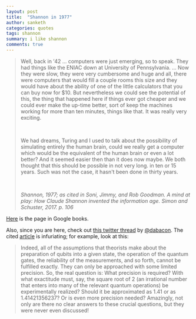 ```yaml
---
layout: post
title:  "Shannon in 1977"
author: sanketh
categories: quotes
tags: shannon
summary: i like shannon
comments: true
---
```


<blockquote>
<p>Well, back in '42 ... computers were just emerging, so to speak. They had things like the ENIAC down at University of Pennsylvania. ... Now they were slow, they were very cumbersome and huge and all, there were computers that would fill a couple rooms this size and they would have about the ability of one of the little calculators that you can buy now for $10. But nevertheless we could see the potential of this, the thing that happened here if things ever got cheaper and we could ever make the up-time better, sort of keep the machines working for more than ten minutes, things like that. It was really very exciting.</p><br>

<p>We had dreams, Turing and I used to talk about the possibility of simulating entirely the human brain, could we really get a computer which would be the equivalent of the human brain or even a lot better? And it seemed easier then than it does now maybe. We both thought that this should be possible in not very long. in ten or 15 years. Such was not the case, it hasn't been done in thirty years.</p><br>

<cite>Shannon, 1977; as cited in Soni, Jimmy, and Rob Goodman. A mind at play: How Claude Shannon invented the information age. Simon and Schuster, 2017. p. 106</cite>
</blockquote>

[Here](https://books.google.ca/books?id=gygsDwAAQBAJ&lpg=PA107&ots=YKtABbgVEM&dq=shannon%201977%20now%20they%20were%20slow%2C%20they%20were%20cumbersome%20and%20huge%20and%20all%2C%20they%20were%20computers&pg=PA107#v=onepage&q&f=false) is the page in Google books.

Also, since you are here, check out [this twitter thread](https://twitter.com/dabacon/status/1063163663815663616) by [@dabacon](https://twitter.com/dabacon). The cited [article](https://spectrum.ieee.org/computing/hardware/the-case-against-quantum-computing) is infuriating; for example, look at this: 
> Indeed, all of the assumptions that theorists make about the preparation of qubits into a given state, the operation of the quantum gates, the reliability of the measurements, and so forth, cannot be fulfilled exactly. They can only be approached with some limited precision. So, the real question is: What precision is required? With what exactitude must, say, the square root of 2 (an irrational number that enters into many of the relevant quantum operations) be experimentally realized? Should it be approximated as 1.41 or as 1.41421356237? Or is even more precision needed? Amazingly, not only are there no clear answers to these crucial questions, but they were never even discussed!
